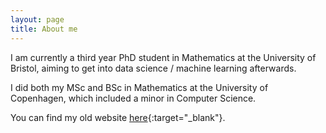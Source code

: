 ```yaml
---
layout: page
title: About me
---
```


I am currently a third year PhD student in Mathematics at the University of Bristol, aiming to get into data science / machine learning afterwards.

I did both my MSc and BSc in Mathematics at the University of Copenhagen, which included a minor in Computer Science.

You can find my old website [here](https://dsnielsen.com){:target="_blank"}.
